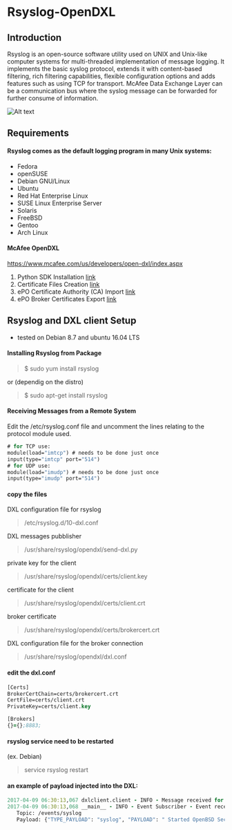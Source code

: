 # Rsyslog-OpenDXL

## Introduction

Rsyslog is an open-source software utility used on UNIX and Unix-like computer systems for multi-threaded implementation of message logging.
It implements the basic syslog protocol, extends it with content-based filtering, rich filtering capabilities, flexible configuration options and adds features such as using TCP for transport.
McAfee Data Exchange Layer can be a communication bus where the syslog message can be forwarded for further consume of information.

![Alt text](https://cloud.githubusercontent.com/assets/24607076/24837727/9e6e1960-1d32-11e7-8137-a1eed0e8baa2.png "Structure")

## Requirements
#### Rsyslog comes as the default logging program in many Unix systems:

* Fedora
* openSUSE
* Debian GNU/Linux
* Ubuntu
* Red Hat Enterprise Linux
* SUSE Linux Enterprise Server
* Solaris
* FreeBSD
* Gentoo
* Arch Linux

#### McAfee OpenDXL

https://www.mcafee.com/us/developers/open-dxl/index.aspx

1. Python SDK Installation [link](https://opendxl.github.io/opendxl-client-python/pydoc/installation.html)
2. Certificate Files Creation [link](https://opendxl.github.io/opendxl-client-python/pydoc/certcreation.html)
3. ePO Certificate Authority (CA) Import [link](https://opendxl.github.io/opendxl-client-python/pydoc/epocaimport.html)
4. ePO Broker Certificates Export  [link](https://opendxl.github.io/opendxl-client-python/pydoc/epobrokercertsexport.html)



## Rsyslog and DXL client Setup
* tested on Debian 8.7 and ubuntu 16.04 LTS

#### Installing Rsyslog from Package

> $ sudo yum install rsyslog

or (dependig on the distro)

> $ sudo apt-get install rsyslog

#### Receiving Messages from a Remote System
Edit the /etc/rsyslog.conf file and uncomment the lines relating to the protocol module used.

```clj
# for TCP use:
module(load="imtcp") # needs to be done just once 
input(type="imtcp" port="514")
# for UDP use:
module(load="imudp") # needs to be done just once 
input(type="imudp" port="514")
```
#### copy the files 

DXL configuration file for rsyslog
> /etc/rsyslog.d/10-dxl.conf

DXL messages pubblisher
> /usr/share/rsyslog/opendxl/send-dxl.py

private key for the client
> /usr/share/rsyslog/opendxl/certs/client.key

certificate for the client
> /usr/share/rsyslog/opendxl/certs/client.crt

broker certificate
> /usr/share/rsyslog/opendxl/certs/brokercert.crt

DXL configuration file for the broker connection
> /usr/share/rsyslog/opendxl/dxl.conf

#### edit the dxl.conf
```clj
[Certs]
BrokerCertChain=certs/brokercert.crt
CertFile=certs/client.crt
PrivateKey=certs/client.key

[Brokers]
{}={};8883;
```

#### rsyslog service need to be restarted
(ex. Debian)
> service rsyslog restart

#### an example of payload injected into the DXL:
```clj
2017-04-09 06:30:13,067 dxlclient.client - INFO - Message received for topic /events/syslog
2017-04-09 06:30:13,068 __main__ - INFO - Event Subscriber - Event received:
   Topic: /events/syslog
   Payload: {"TYPE_PAYLOAD": "syslog", "PAYLOAD": " Started OpenBSD Secure Shell server.", "SRC_HOST": "host01"}
```


